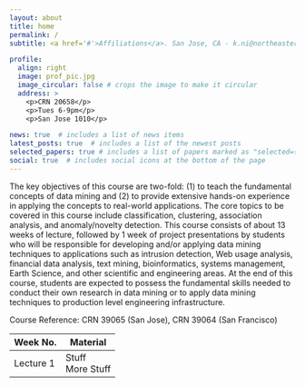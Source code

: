 ```yaml
---
layout: about
title: home
permalink: /
subtitle: <a href='#'>Affiliations</a>. San Jose, CA - k.ni@northeastern.edu

profile:
  align: right
  image: prof_pic.jpg
  image_circular: false # crops the image to make it circular
  address: >
    <p>CRN 20658</p>
    <p>Tues 6-9pm</p>
    <p>San Jose 1010</p>

news: true  # includes a list of news items
latest_posts: true  # includes a list of the newest posts
selected_papers: true # includes a list of papers marked as "selected={true}"
social: true  # includes social icons at the bottom of the page
---
```

The key objectives of this course are two-fold: (1) to teach the fundamental concepts of data mining and (2) to provide extensive hands-on experience in applying the concepts to real-world applications. The core topics to be covered in this course include classification, clustering, association analysis, and anomaly/novelty detection. This course consists of about 13 weeks of lecture, followed by 1 week of project presentations by students who will be responsible for developing and/or applying data mining techniques to applications such as intrusion detection, Web usage analysis, financial data analysis, text mining, bioinformatics, systems management, Earth Science, and other scientific and engineering areas. At the end of this course, students are expected to possess the fundamental skills needed to conduct their own research in data mining or to apply data mining techniques to production level engineering infrastructure. 

Course Reference: CRN 39065 (San Jose), CRN 39064 (San Francisco)


| Week No. |  Material |
| -------- | --------- |
| Lecture 1 | Stuff <br> More Stuff |
